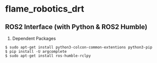 # flame_robotics_drt

## ROS2 Interface (with Python & ROS2 Humble)
1. Dependent Packages
```
$ sudo apt-get install python3-colcon-common-extentions python3-pip
$ pip install -U argcomplete
$ sudo apt-get install ros-humble-rclpy
```